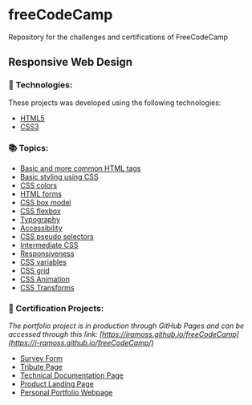 # freeCodeCamp

Repository for the challenges and certifications of FreeCodeCamp

## Responsive Web Design

### :rocket: Technologies:

These projects was developed using the following technologies:

- [HTML5](https://developer.mozilla.org/pt-BR/docs/Web/HTML)
- [CSS3](https://developer.mozilla.org/pt-BR/docs/Web/CSS)

### :books: Topics:

- [Basic and more common HTML tags](https://github.com/i-ramoss/freeCodeCamp/tree/main/cat-photo-app)
- [Basic styling using CSS](https://github.com/i-ramoss/freeCodeCamp/tree/main/camper-cafe)
- [CSS colors](https://github.com/i-ramoss/freeCodeCamp/tree/main/css-color-markers)
- [HTML forms](https://github.com/i-ramoss/freeCodeCamp/tree/main/registration-form)
- [CSS box model](https://github.com/i-ramoss/freeCodeCamp/tree/main/rothko-painting_box-model)
- [CSS flexbox](https://github.com/i-ramoss/freeCodeCamp/tree/main/photo-gallery)
- [Typography](https://github.com/i-ramoss/freeCodeCamp/tree/main/nutrition-label)
- [Accessibility](https://github.com/i-ramoss/freeCodeCamp/tree/main/quiz)
- [CSS pseudo selectors](https://github.com/i-ramoss/freeCodeCamp/tree/main/balance-sheet)
- [Intermediate CSS](https://github.com/i-ramoss/freeCodeCamp/tree/main/picasso-painting)
- [Responsiveness](https://github.com/i-ramoss/freeCodeCamp/tree/main/piano)
- [CSS variables](https://github.com/i-ramoss/freeCodeCamp/tree/main/city-skyline)
- [CSS grid](https://github.com/i-ramoss/freeCodeCamp/tree/main/magazine)
- [CSS Animation](https://github.com/i-ramoss/freeCodeCamp/tree/main/ferris-wheel)
- [CSS Transforms](https://github.com/i-ramoss/freeCodeCamp/tree/main/building-a-penguin)

### 📌 Certification Projects:

*The portfolio project is in production through GitHub Pages and can be accessed through this link: [https://iramoss.github.io/freeCodeCamp](https://i-ramoss.github.io/freeCodeCamp/)*

- [Survey Form](https://github.com/i-ramoss/freeCodeCamp/tree/main/survey-form)
- [Tribute Page](https://github.com/i-ramoss/freeCodeCamp/tree/main/tribute-page)
- [Technical Documentation Page](https://github.com/i-ramoss/freeCodeCamp/tree/main/techinical-documentation-page)
- [Product Landing Page](https://github.com/i-ramoss/freeCodeCamp/tree/main/product-landing-page)
- [Personal Portfolio Webpage](https://github.com/i-ramoss/freeCodeCamp/tree/main/personal-portfolio)
